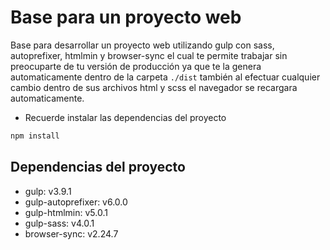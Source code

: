 # Base para un proyecto web

Base para desarrollar un proyecto web utilizando gulp con sass, autoprefixer, htmlmin y browser-sync el cual 
te permite trabajar sin preocuparte de tu versión de producción ya que te la genera automaticamente dentro de
la carpeta ```./dist``` también al efectuar cualquier cambio dentro de sus archivos html y scss el navegador se
recargara automaticamente.

- Recuerde instalar las dependencias del proyecto
```bash
npm install
```

## Dependencias del proyecto
- gulp: v3.9.1
- gulp-autoprefixer: v6.0.0
- gulp-htmlmin: v5.0.1
- gulp-sass: v4.0.1
- browser-sync: v2.24.7

